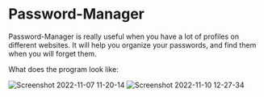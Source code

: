 # Password-Manager
Password-Manager is really useful when you have a lot of profiles on different websites. It will help you organize your passwords, and find them when you will forget them.

What does the program look like:


![Screenshot 2022-11-07 11-20-14](https://user-images.githubusercontent.com/113987919/200287635-b3280b86-8a45-4478-8f23-79770a2f6b51.jpg)
![Screenshot 2022-11-10 12-27-34](https://user-images.githubusercontent.com/113987919/201079429-c076646d-ac0e-414c-a029-592190e133c1.jpg)
